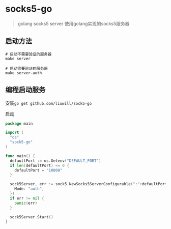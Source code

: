 # socks5-go

> golang socks5 server 使用golang实现的socks5服务器

## 启动方法

```shell
# 启动不需要验证的服务器
make server

# 启动需要验证的服务器
make server-auth

```

## 编程启动服务

安装`go get github.com/liuwill/sock5-go`

启动

```go
package main

import (
  "os"
  "sock5-go"
)

func main() {
  defaultPort := os.Getenv("DEFAULT_PORT")
  if len(defaultPort) <= 0 {
    defaultPort = "10008"
  }

  sock5Server, err := sock5.NewSocks5ServerConfigurable(":"+defaultPort, sock5.ServerConfiguration{
    Mode: "auth",
  })
  if err != nil {
    panic(err)
  }

  sock5Server.Start()
}
```